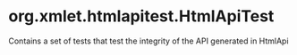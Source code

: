 # org.xmlet.htmlapitest.HtmlApiTest
Contains a set of tests that test the integrity of the API generated in HtmlApi
